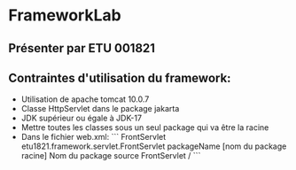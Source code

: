 # FrameworkLab
## Présenter par ETU 001821
## Contraintes d'utilisation du framework:
<ul>
  <li>Utilisation de apache tomcat 10.0.7</li>
  <li>Classe HttpServlet dans le package jakarta</li>
  <li>JDK supérieur ou égale à JDK-17</li>
  <li>Mettre toutes les classes sous un seul package qui va être la racine</li>
  <li>Dans le fichier web.xml:
    ```
       <servlet>
        <servlet-name>FrontServlet</servlet-name>
        <servlet-class>etu1821.framework.servlet.FrontServlet</servlet-class>
        <init-param>
            <param-name>packageName</param-name>
            <param-value>[nom du package racine]</param-value>
            <description>Nom du package source</description>
        </init-param>
      </servlet>
      <servlet-mapping>
          <servlet-name>FrontServlet</servlet-name>
          <url-pattern>/</url-pattern>
      </servlet-mapping>
    ```
  </li>
</ul>
